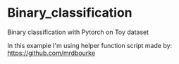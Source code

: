 # Binary_classification
Binary classification with Pytorch on Toy dataset

In this example I'm using helper function script made by: https://github.com/mrdbourke
